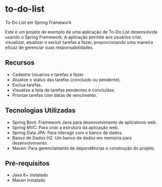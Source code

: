 # to-do-list

To-Do List em Spring Framework

Este é um projeto de exemplo de uma aplicação de To-Do List desenvolvida usando o Spring Framework. A aplicação permite aos usuários criar, visualizar, atualizar e excluir tarefas a fazer, proporcionando uma maneira eficaz de gerenciar suas responsabilidades.

## Recursos

- Cadastre Usuarios e tarefas a fazer.
- Atualize o status das tarefas (concluído ou pendente).
- Exclua tarefas.
- Visualize a lista de tarefas pendentes e concluídas.
- Priorize tarefas com datas de vencimento.

## Tecnologias Utilizadas

- Spring Boot: Framework Java para desenvolvimento de aplicativos web.
- Spring MVC: Para criar a estrutura da aplicação web.
- Spring Data JPA: Para interagir com o banco de dados.
- Banco de Dados H2: Um banco de dados em memória para desenvolvimento.
- Maven: Para gerenciamento de dependências e construção do projeto.

## Pré-requisitos

- Java 8+ instalado
- Maven instalado

